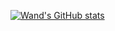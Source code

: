 [![Wand's GitHub stats](https://github-readme-stats-git-master-xwand.vercel.app/api?username=anuraghazra&theme=ambient_gradient)](https://github.com/willrees23)
